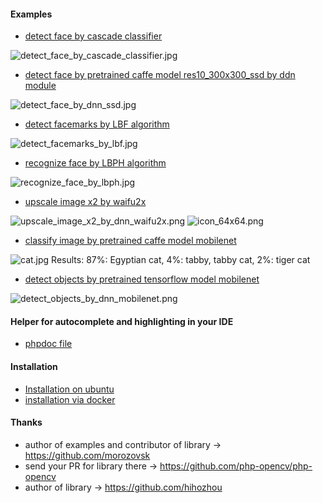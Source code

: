 #### Examples
- [detect face by cascade classifier](https://github.com/php-opencv/php-opencv-examples/blob/master/detect_face_by_cascade_classifier.php)

![detect_face_by_cascade_classifier.jpg](https://raw.githubusercontent.com/php-opencv/php-opencv-examples/master/results/detect_face_by_cascade_classifier.jpg)

- [detect face by pretrained caffe model res10_300x300_ssd by ddn module](https://github.com/php-opencv/php-opencv-examples/blob/master/detect_face_by_dnn_ssd.php)

![detect_face_by_dnn_ssd.jpg](https://raw.githubusercontent.com/php-opencv/php-opencv-examples/master/results/detect_face_by_dnn_ssd.jpg)

- [detect facemarks by LBF algorithm](https://github.com/php-opencv/php-opencv-examples/blob/master/detect_facemarks_by_lbf.php)

![detect_facemarks_by_lbf.jpg](https://raw.githubusercontent.com/php-opencv/php-opencv-examples/master/results/detect_facemarks_by_lbf.jpg)

- [recognize face by LBPH algorithm](https://github.com/php-opencv/php-opencv-examples/blob/master/recognize_face_by_lbph.php)

![recognize_face_by_lbph.jpg](https://raw.githubusercontent.com/php-opencv/php-opencv-examples/master/results/recognize_face_by_lbph.jpg)

- [upscale image x2 by waifu2x](https://github.com/php-opencv/php-opencv-examples/blob/master/upscale_image_x2_by_dnn_waifu2x.php)

![upscale_image_x2_by_dnn_waifu2x.png](https://raw.githubusercontent.com/php-opencv/php-opencv-examples/master/images/icon_64x64.png) ![icon_64x64.png](https://raw.githubusercontent.com/php-opencv/php-opencv-examples/master/results/upscale_image_x2_by_dnn_waifu2x.png)

- [classify image by pretrained caffe model mobilenet](https://github.com/php-opencv/php-opencv-examples/blob/master/classify_image_by_dnn_mobilenet.php)

![cat.jpg](https://raw.githubusercontent.com/php-opencv/php-opencv-examples/master/images/cat.jpg)
Results: 87%: Egyptian cat, 4%: tabby, tabby cat, 2%: tiger cat

- [detect objects by pretrained tensorflow model mobilenet](https://github.com/php-opencv/php-opencv-examples/blob/master/detect_objects_by_dnn_mobilenet.php)

![detect_objects_by_dnn_mobilenet.png](https://raw.githubusercontent.com/php-opencv/php-opencv-examples/master/results/detect_objects_by_dnn_mobilenet.png)

#### Helper for autocomplete and highlighting in your IDE
- [phpdoc file](https://github.com/php-opencv/php-opencv-examples/blob/master/phpdoc.php)

#### Installation
- [Installation on ubuntu](https://github.com/php-opencv/php-opencv-examples/wiki/Installation-on-ubuntu)
- [installation via docker](https://github.com/php-opencv/php-opencv-examples/wiki/installation-via-docker)

#### Thanks
- author of examples and contributor of library -> https://github.com/morozovsk
- send your PR for library there -> https://github.com/php-opencv/php-opencv
- author of library -> https://github.com/hihozhou
